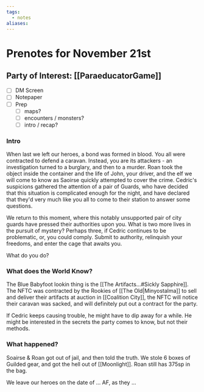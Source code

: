 ```yaml
---
tags:
  - notes
aliases:
---
```


# Prenotes for November 21st
## Party of Interest: [[ParaeducatorGame]]
- [ ] DM Screen
- [ ] Notepaper
- [ ] Prep
	- [ ] maps?
	- [ ] encounters / monsters?
	- [ ] intro / recap?

### Intro
When last we left our heroes, a bond was formed in blood. You all were contracted to defend a caravan. Instead, you are its attackers - an investigation turned to a burglary, and then to a murder. Roan took the object inside the container and the life of John, your driver, and the elf we will come to know as Saoirse quickly attempted to cover the crime. Cedric's suspicions gathered the attention of a pair of Guards, who have decided that this situation is complicated enough for the night, and have declared that they'd very much like you all to come to their station to answer some questions.

We return to this moment, where this notably unsupported pair of city guards have pressed their authorities upon you. What is two more lives in the pursuit of mystery? Perhaps three, if Cedric continues to be problematic, or, you could comply. Submit to authority, relinquish your freedoms, and enter the cage that awaits you.

What do you do?

### What does the World Know?

The Blue Babyfoot lookin thing is the [[The Artifacts...#Sickly Sapphire]]. The NFTC was contracted by the Rookies of [[The Old|Minyostalma]] to sell and deliver their artifacts at auction in [[Coalition City]], the NFTC will notice their caravan was sacked, and will definitely put out a contract for the party.

If Cedric keeps causing trouble, he might have to dip away for a while. He might be interested in the secrets the party comes to know, but not their methods. 

### What happened?

Soairse & Roan got out of jail, and then told the truth. We stole 6 boxes of Guilded gear, and got the hell out of [[Moonlight]]. Roan still has 375sp in the bag.

We leave our heroes on the date of ... AF, as they ...